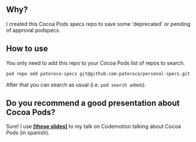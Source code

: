 ## Why?
I created this Cocoa Pods specs repo to save some 'deprecated' or pending of approval podspecs.


## How to use
You only need to add this repo to your Cocoa Pods list of repos to search.

```
pod repo add patoroco-specs git@github.com:patoroco/personal-specs.git
```

After that you can search as usual (i.e. `pod search admob`).

## Do you recommend a good presentation about Cocoa Pods?
Sure! I use [**[these slides]**](http://maroto.me/ttzc) to my talk on Codemotion talking about Cocoa Pods (in spanish).